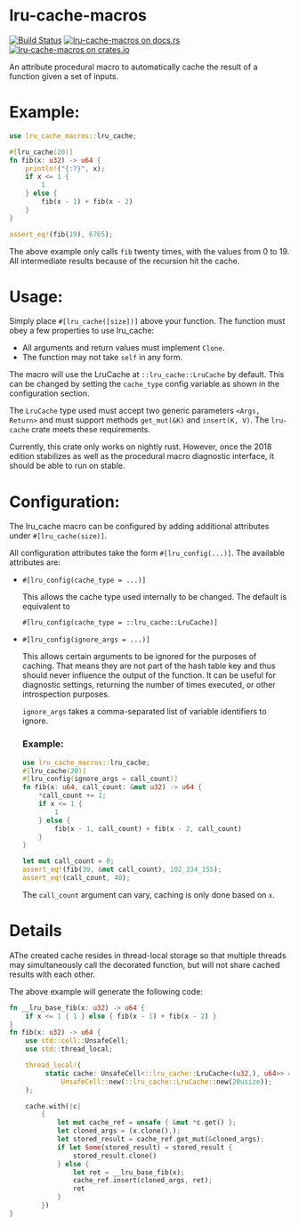 lru-cache-macros
================
[![Build Status](https://travis-ci.org/tylerreisinger/lru-cache-macro.svg?branch=master)](https://travis-ci.org/tylerreisinger/lru-cache-macro)
[![lru-cache-macros on docs.rs][docsrs-image]][docsrs]
[![lru-cache-macros on crates.io][crates-image]][crates]

[docsrs-image]: https://docs.rs/lru-cache-macros/badge.svg
[docsrs]: https://docs.rs/lru-cache-macros
[crates-image]: https://img.shields.io/crates/v/lru-cache-macros.svg
[crates]: https://crates.io/crates/lru-cache-macros/

An attribute procedural macro to automatically cache the result of a function given a set of inputs.

# Example:

```rust
use lru_cache_macros::lru_cache;

#[lru_cache(20)]
fn fib(x: u32) -> u64 {
    println!("{:?}", x);
    if x <= 1 {
        1
    } else {
        fib(x - 1) + fib(x - 2)
    }
}

assert_eq!(fib(19), 6765);
```

The above example only calls `fib` twenty times, with the values from 0 to 19. All intermediate
results because of the recursion hit the cache.

# Usage:

Simply place `#[lru_cache([size])]` above your function. The function must obey a few properties
to use lru_cache:

* All arguments and return values must implement `Clone`.
* The function may not take `self` in any form.

The macro will use the LruCache at `::lru_cache::LruCache` by default. This can be changed by
setting the `cache_type` config variable as shown in the configuration section.

The `LruCache` type used must accept two generic parameters `<Args, Return>` and must support methods
`get_mut(&K)` and `insert(K, V)`. The `lru-cache` crate meets these requirements.

Currently, this crate only works on nightly rust. However, once the 2018 edition stabilizes as well as the
procedural macro diagnostic interface, it should be able to run on stable.

# Configuration:

The lru_cache macro can be configured by adding additional attributes under `#[lru_cache(size)]`.

All configuration attributes take the form `#[lru_config(...)]`. The available attributes are:

* `#[lru_config(cache_type = ...)]`

    This allows the cache type used internally to be changed. The default is equivalent to
    
    ```#[lru_config(cache_type = ::lru_cache::LruCache)]```
    
* `#[lru_config(ignore_args = ...)]`
    
    This allows certain arguments to be ignored for the purposes of caching. That means they are not part of the 
    hash table key and thus should never influence the output of the function. It can be useful for diagnostic settings,
    returning the number of times executed, or other introspection purposes.
    
    `ignore_args` takes a comma-separated list of variable identifiers to ignore.
    
    ### Example:
    ```rust
    use lru_cache_macros::lru_cache;
    #[lru_cache(20)]
    #[lru_config(ignore_args = call_count)]
    fn fib(x: u64, call_count: &mut u32) -> u64 {
        *call_count += 1;
        if x <= 1 {
            1
        } else {
            fib(x - 1, call_count) + fib(x - 2, call_count)
        }
    }

    let mut call_count = 0;
    assert_eq!(fib(39, &mut call_count), 102_334_155);
    assert_eq!(call_count, 40);
    ```
    
    The `call_count` argument can vary, caching is only done based on `x`.

# Details
AThe created cache resides in thread-local storage so that multiple threads may simultaneously call
the decorated function, but will not share cached results with each other.

The above example will generate the following code:

```rust
fn __lru_base_fib(x: u32) -> u64 {
    if x <= 1 { 1 } else { fib(x - 1) + fib(x - 2) }
}
fn fib(x: u32) -> u64 {
    use std::cell::UnsafeCell;
    use std::thread_local;

    thread_local!(
         static cache: UnsafeCell<::lru_cache::LruCache<(u32,), u64>> =
             UnsafeCell::new(::lru_cache::LruCache::new(20usize));
    );

    cache.with(|c|
        {
            let mut cache_ref = unsafe { &mut *c.get() };
            let cloned_args = (x.clone(),);
            let stored_result = cache_ref.get_mut(&cloned_args);
            if let Some(stored_result) = stored_result {
                stored_result.clone()
            } else {
                let ret = __lru_base_fib(x);
                cache_ref.insert(cloned_args, ret);
                ret
            }
        })
}
```
